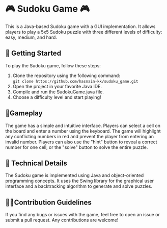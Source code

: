 <!DOCTYPE html>
<html>
<head>
	
</head>
<body>
	<h1>🎮 Sudoku Game 🎮</h1>
	<p>This is a Java-based Sudoku game with a GUI implementation. It allows players to play a 5x5 Sudoku puzzle with three different levels of difficulty: easy, medium, and hard.</p>
<h2>🚀 Getting Started</h2>
<p>To play the Sudoku game, follow these steps:</p>
<ol>
	<li>Clone the repository using the following command:<br>
		<code>git clone https://github.com/hasnain-kk/sudoku_game.git</code></li>
	<li>Open the project in your favorite Java IDE.</li>
	<li>Compile and run the SudokuGame.java file.</li>
	<li>Choose a difficulty level and start playing!</li>
</ol>

<h2>📝Gameplay</h2>
<p>The game has a simple and intuitive interface. Players can select a cell on the board and enter a number using the keyboard. The game will highlight any conflicting numbers in red and prevent the player from entering an invalid number. Players can also use the "hint" button to reveal a correct number for one cell, or the "solve" button to solve the entire puzzle.</p>

<h2>🤖 Technical Details</h2>
<p>The Sudoku game is implemented using Java and object-oriented programming concepts. It uses the Swing library for the graphical user interface and a backtracking algorithm to generate and solve puzzles.</p>

<h2>👨‍💻Contribution Guidelines</h2>
<p>If you find any bugs or issues with the game, feel free to open an issue or submit a pull request. Any contributions are welcome!</p>

</body>
</html>
